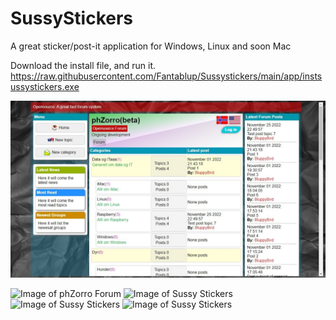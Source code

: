 # SussyStickers
A great sticker/post-it application for Windows, Linux and soon Mac

Download the install file, and run it.
https://raw.githubusercontent.com/Fantablup/Sussystickers/main/app/instsussystickers.exe

![Image of phZorro Forum](https://github.com/Fantablup/phZorro/blob/main/phzorro.jpg)

![Image of phZorro Forum](https://github.com/Fantablup/Sussystickers/tree/main/1.jpg)
![Image of Sussy Stickers](https://github.com/Fantablup/Sussystickers/tree/main/1.jpg)
![Image of Sussy Stickers](https://github.com/Fantablup/Sussystickers/tree/main/2.jpg)
![Image of Sussy Stickers](https://github.com/Fantablup/Sussystickers/tree/main/3.jpg)

